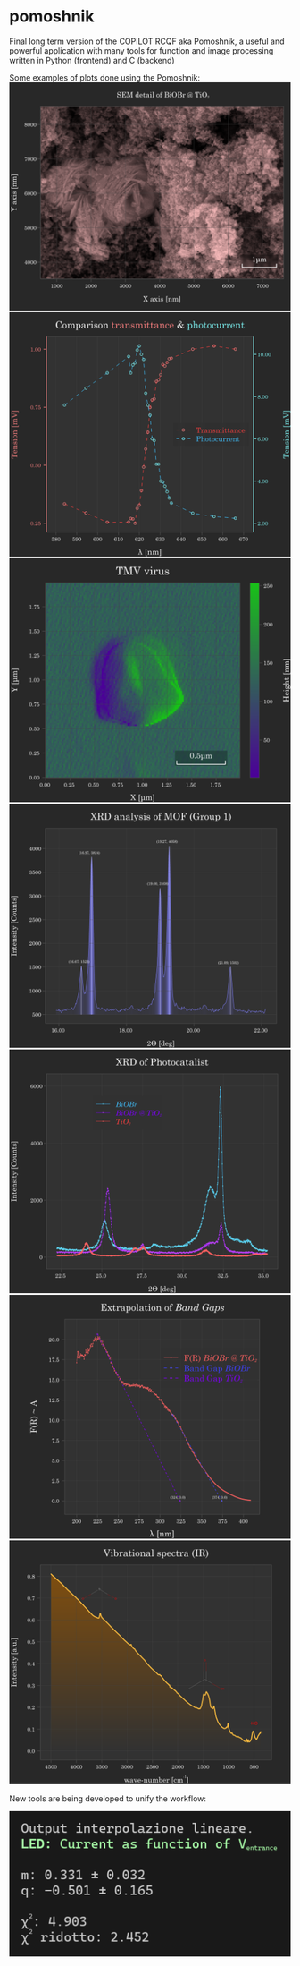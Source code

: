 # pomoshnik
Final long term version of the COPILOT RCQF aka Pomoshnik, a useful and powerful application with many tools for function and image processing written in Python (frontend) and C (backend)

Some examples of plots done using the Pomoshnik:
![example1](PLOTS\examples\example6.png)
![example2](PLOTS\examples\example3.png)
![example3](PLOTS\examples\example8.png)
![example4](PLOTS\examples\example1.png)
![example5](PLOTS\examples\example2.png)
![example6](PLOTS\examples\example4.png)
![example7](PLOTS\examples\example7.png)

New tools are being developed to unify the workflow:

![example7](PLOTS/examples/example5.png)
